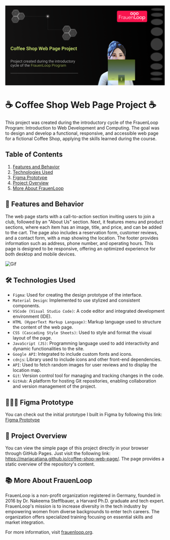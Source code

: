 ![Thumbnail Coffee shop.png](https://github.com/mariacatiana/imagens/blob/6615de2ec8214cfe1f1fe9a8da342d272cd11d0f/Thumbnail%20Coffee%20shop.png)


# ☕️ Coffee Shop Web Page Project ☕️

This project was created during the introductory cycle of the FrauenLoop Program: Introduction to Web Development and Computing. The goal was to design and develop a functional, responsive, and accessible web page for a fictional Coffee Shop, applying the skills learned during the course.

## Table of Contents
1. [Features and Behavior](#Features)
2. [Technologies Used](#Technologies)
3. [Figma Prototype](#Figma)
4. [Project Overview](#Project)
5. [More About FrauenLoop](#More)


## 🔨 Features and Behavior

The web page starts with a call-to-action section inviting users to join a club, followed by an "About Us" section. Next, it features menu and product sections, where each item has an image, title, and price, and can be added to the cart. The page also includes a reservation form, customer reviews, and a contact form, with a map showing the location. The footer provides information such as address, phone number, and operating hours. This page is designed to be responsive, offering an optimized experience for both desktop and mobile devices.

![[Gif](Images/06_sample.gif)](https://github.com/mariacatiana/imagens/blob/ff1ca5eb918d789fdbf77ca609d5a7f6adfb1def/06_sample.gif)

## 🛠️ Technologies Used

- `Figma`: Used for creating the design prototype of the interface.
- `Material Design`: Implemented to use stylized and consistent components.
- `VSCode (Visual Studio Code)`: A code editor and integrated development environment (IDE).
- `HTML (HyperText Markup Language)`: Markup language used to structure the content of the web page.
- `CSS (Cascading Style Sheets)`: Used to style and format the visual layout of the page.
- `JavaScript (JS)`: Programming language used to add interactivity and dynamic functionalities to the site.
- `Google API`: Integrated to include custom fonts and icons.
- `cdnjs`: Library used to include icons and other front-end dependencies.
- `API`: Used to fetch random images for user reviews and to display the location map.
- `Git`: Version control tool for managing and tracking changes in the code.
- `GitHub`: A platform for hosting Git repositories, enabling collaboration and version management of the project.

## 👩🏻‍💻 Figma Prototype

You can check out the initial prototype I built in Figma by following this link: [Figma Prototype](https://www.figma.com/proto/Zq2xJrf8Mqj4GGl8Wp8ffR/Cofee-Shop---FrauenLoop?node-id=8-1273&t=PCTiL5Xms0k6zAMg-1&scaling=scale-down&content-scaling=fixed&page-id=3%3A797)

## 👀 Project Overview

You can view the simple page of this project directly in your browser through GitHub Pages. Just visit the following link: https://mariacatiana.github.io/coffee-shop-web-page/. The page provides a static overview of the repository's content.

## 📚 More About FrauenLoop

FrauenLoop is a non-profit organization registered in Germany, founded in 2016 by Dr. Nakeema Stefflbauer, a Harvard Ph.D. graduate and tech expert. FrauenLoop's mission is to increase diversity in the tech industry by empowering women from diverse backgrounds to enter tech careers. The organization offers specialized training focusing on essential skills and market integration.

For more information, visit [frauenloop.org](https://www.frauenloop.org/).
